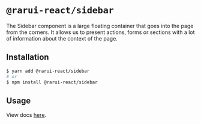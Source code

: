 # `@rarui-react/sidebar`

The Sidebar component is a large floating container that goes into the page from the corners. It allows us to present actions, forms or sections with a lot of information about the context of the page.

## Installation

```sh
$ yarn add @rarui-react/sidebar
# or
$ npm install @rarui-react/sidebar
```

## Usage

View docs [here]().
